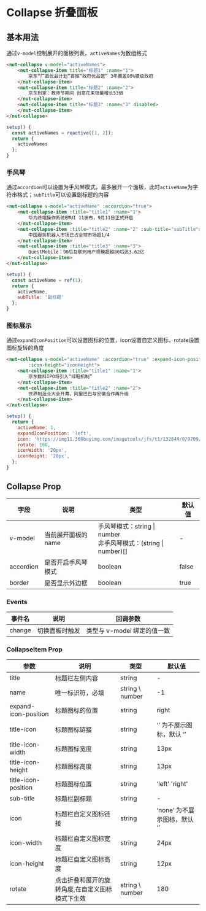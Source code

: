 # Collapse 折叠面板

## 基本用法

通过`v-model`控制展开的面板列表，`activeNames`为数组格式

```html
<nut-collapse v-model="activeNames">
    <nut-collapse-item title="标题1" :name="1">
        京东“厂直优品计划”首推“政府优品馆” 3年覆盖80%镇级政府 
    </nut-collapse-item>
    <nut-collapse-item title="标题2" :name="2">
        京东到家：教师节期间 创意花束销量增长53倍 
    </nut-collapse-item>
    <nut-collapse-item title="标题3" :name="3" disabled>
    </nut-collapse-item>
</nut-collapse>
```

``` javascript
setup() {
  const activeNames = reactive([1, 2]);
  return {
    activeNames
  };
}
```


### 手风琴

通过`accordion`可以设置为手风琴模式，最多展开一个面板，此时`activeName`为字符串格式；`subTitle`可以设置副标题的内容

```html
<nut-collapse v-model="activeName" :accordion="true">
    <nut-collapse-item :title="title1" :name="1">
        华为终端操作系统EMUI 11发布，9月11日正式开启 
    </nut-collapse-item>
    <nut-collapse-item :title="title2" :name="2" :sub-title="subTitle">
        中国服务机器人市场已占全球市场超1/4 
    </nut-collapse-item>
    <nut-collapse-item :title="title3" :name="3">
        QuestMobile：90后互联网用户规模超越80后达3.62亿 
    </nut-collapse-item>
</nut-collapse>
```

``` javascript
setup() {
  const activeName = ref(1);
  return {
    activeName,
    subTitle: '副标题'
  };
}
```


### 图标展示

通过`expandIconPosition`可以设置图标的位置，icon设置自定义图标，rotate设置图标旋转的角度

```html
<nut-collapse v-model="activeName" :accordion="true" :expand-icon-position="expandIconPosition" :icon="icon" :rotate="rotate" :icon-width="iconWidth"
        :icon-height="iconHeight">
    <nut-collapse-item :title="title1" :name="1">
        京东数科IPO将引入“绿鞋机制” 
    </nut-collapse-item>
    <nut-collapse-item :title="title2" :name="2">
        世界制造业大会开幕，阿里巴巴与安徽合作再升级
    </nut-collapse-item>
</nut-collapse>
```

``` javascript
setup() {
  return {
    activeName: 1,
    expandIconPosition: 'left',
    icon: 'https://img11.360buyimg.com/imagetools/jfs/t1/132849/8/9709/550/5f5f0d8aE802abee7/68bd02b3a52c3988.png'
    rotate: 180,
    iconWidth: '20px',
    iconHeight: '20px',
  };
}
```

## Collapse Prop

| 字段 | 说明 | 类型 | 默认值
|----- | ----- | ----- | ----- 
| v-model | 当前展开面板的 name | 手风琴模式：string \| number<br>非手风琴模式：(string \| number)[] | - |
| accordion | 是否开启手风琴模式 | boolean | false |
| border | 是否显示外边框 | boolean | true |

### Events

| 事件名 | 说明 | 回调参数 |
|------|------|------|
| change | 切换面板时触发 | 类型与 v-model 绑定的值一致 |

### CollapseItem Prop
| 参数 | 说明 | 类型 | 默认值 | 
|------|------|------|------|
| title | 标题栏左侧内容 | string | - |
| name | 唯一标识符，必填 | string \ number | -1 |
| expand-icon-position | 标题图标的位置 | string | right |
| title-icon | 标题图标链接 | string | ‘’ 为不展示图标，默认 ‘’ |
| title-icon-width | 标题图标宽度 | string | 13px |
| title-icon-height | 标题图标高度 | string | 13px |
| title-icon-position | 标题图标位置 | string | ‘left' 'right' |
| sub-title | 标题栏副标题 | string | - |
| icon | 标题栏自定义图标链接 | string | ‘none’ 为不展示图标，默认 ‘’ |
| icon-width | 标题栏自定义图标宽度 | string | 24px |
| icon-height | 标题栏自定义图标高度 | string | 12px |
| rotate | 点击折叠和展开的旋转角度,在自定义图标模式下生效 | string \ number | 180 |